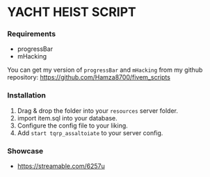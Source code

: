# YACHT HEIST SCRIPT

### Requirements
- progressBar
- mHacking

You can get my version of `progressBar` and `mHacking` from my github repository:
https://github.com/Hamza8700/fivem_scripts

### Installation
1) Drag & drop the folder into your `resources` server folder.
2) import item.sql into your database.
3) Configure the config file to your liking.
4) Add `start tqrp_assaltoiate` to your server config.

### Showcase
- https://streamable.com/6257u
